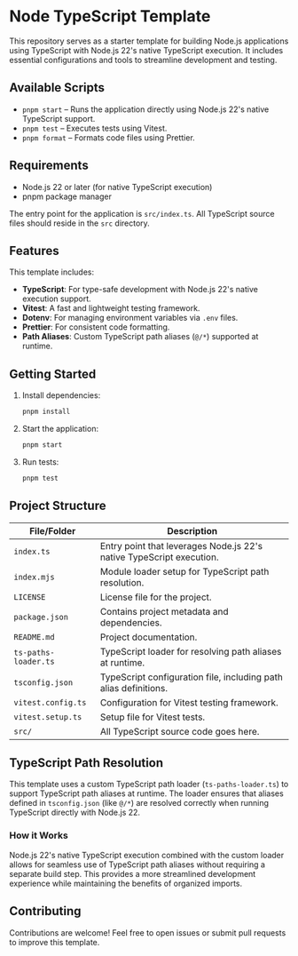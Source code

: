 # Node TypeScript Template

This repository serves as a starter template for building Node.js applications using TypeScript with Node.js 22's native TypeScript execution. It includes essential configurations and tools to streamline development and testing.

## Available Scripts

- `pnpm start` – Runs the application directly using Node.js 22's native TypeScript support.
- `pnpm test` – Executes tests using Vitest.
- `pnpm format` – Formats code files using Prettier.

## Requirements

- Node.js 22 or later (for native TypeScript execution)
- pnpm package manager

The entry point for the application is `src/index.ts`. All TypeScript source files should reside in the `src` directory.

## Features

This template includes:

- **TypeScript**: For type-safe development with Node.js 22's native execution support.
- **Vitest**: A fast and lightweight testing framework.
- **Dotenv**: For managing environment variables via `.env` files.
- **Prettier**: For consistent code formatting.
- **Path Aliases**: Custom TypeScript path aliases (`@/*`) supported at runtime.

## Getting Started

1. Install dependencies:

   ```bash
   pnpm install
   ```

2. Start the application:

   ```bash
   pnpm start
   ```

3. Run tests:
   ```bash
   pnpm test
   ```

## Project Structure

| File/Folder         | Description                                                            |
| ------------------- | ---------------------------------------------------------------------- |
| `index.ts`          | Entry point that leverages Node.js 22's native TypeScript execution.  |
| `index.mjs`         | Module loader setup for TypeScript path resolution.                   |
| `LICENSE`           | License file for the project.                                         |
| `package.json`      | Contains project metadata and dependencies.                           |
| `README.md`         | Project documentation.                                                |
| `ts-paths-loader.ts`| TypeScript loader for resolving path aliases at runtime.             |
| `tsconfig.json`     | TypeScript configuration file, including path alias definitions.      |
| `vitest.config.ts`  | Configuration for Vitest testing framework.                           |
| `vitest.setup.ts`   | Setup file for Vitest tests.                                          |
| `src/`              | All TypeScript source code goes here.                                 |

## TypeScript Path Resolution

This template uses a custom TypeScript path loader (`ts-paths-loader.ts`) to support TypeScript path aliases at runtime. The loader ensures that aliases defined in `tsconfig.json` (like `@/*`) are resolved correctly when running TypeScript directly with Node.js 22.

### How it Works

Node.js 22's native TypeScript execution combined with the custom loader allows for seamless use of TypeScript path aliases without requiring a separate build step. This provides a more streamlined development experience while maintaining the benefits of organized imports.

## Contributing

Contributions are welcome! Feel free to open issues or submit pull requests to improve this template.
